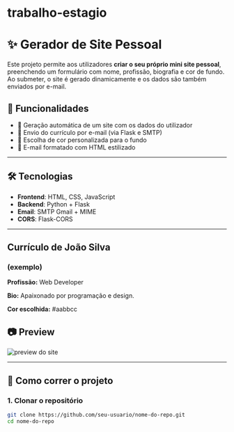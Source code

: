 ﻿# trabalho-estagio
# ✨ Gerador de Site Pessoal

Este projeto permite aos utilizadores **criar o seu próprio mini site pessoal**, preenchendo um formulário com nome, profissão, biografia e cor de fundo. Ao submeter, o site é gerado dinamicamente e os dados são também enviados por e-mail.

## 🚀 Funcionalidades

- 🧾 Geração automática de um site com os dados do utilizador
- 💌 Envio do currículo por e-mail (via Flask e SMTP)
- 🎨 Escolha de cor personalizada para o fundo
- 📧 E-mail formatado com HTML estilizado

---

## 🛠️ Tecnologias

- **Frontend**: HTML, CSS, JavaScript
- **Backend**: Python + Flask
- **Email**: SMTP Gmail + MIME
- **CORS**: Flask-CORS

---
<h2>Currículo de João Silva</h2> <h3>(exemplo)</h3>
<p><strong>Profissão:</strong> Web Developer</p>
<p><strong>Bio:</strong> Apaixonado por programação e design.</p>
<p><strong>Cor escolhida:</strong> #aabbcc</p>

## 📷 Preview

![preview do site](./screenshot.png)

---

## 🧪 Como correr o projeto

### 1. Clonar o repositório
```bash
git clone https://github.com/seu-usuario/nome-do-repo.git
cd nome-do-repo
